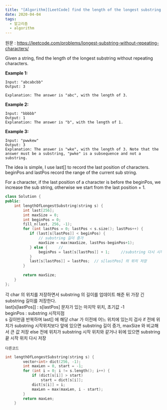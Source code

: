 ```yaml
---
title: "[Algorithm][LeetCode] find the length of the longest substring without repeating characters"
date: 2020-04-04
tags:
  - 알고리즘
  - algorithm
---
```


원문 : https://leetcode.com/problems/longest-substring-without-repeating-characters/

Given a string, find the length of the longest substring without repeating characters.

__Example 1:__
```
Input: "abcabcbb"
Output: 3 

Explanation: The answer is "abc", with the length of 3. 
```
__Example 2:__
```
Input: "bbbbb"
Output: 1
Explanation: The answer is "b", with the length of 1.
```
__Example 3:__
```
Input: "pwwkew"
Output: 3
Explanation: The answer is "wke", with the length of 3. Note that the answer must be a substring, "pwke" is a subsequence and not a substring.
```

The idea is simple, I use last[] to record the last position of characters. beginPos and lastPos record the range of the current sub string.

For a character, if the last position of a character is before the beginPos, we increase the sub string, otherwise we start from the last position + 1.
```c++
class Solution {
public:
    int lengthOfLongestSubstring(string s) {
        int last[256];
        int maxSize = 0;        
        int beginPos = 0;
        fill_n(last, 256, -1);
        for (int lastPos = 0; lastPos < s.size(); lastPos++) {
           if (last[s[lastPos]] < beginPos) {   
               // substring 길이 증가
               maxSize = max(maxSize, lastPos-beginPos+1);
           } else {     // 
               beginPos = last[s[lastPos]] + 1;     //substring 다시 시작
           }
           last[s[lastPos]] = lastPos;  // s[lastPos] 의 위치 저장
        }
        
        return maxSize;
    }
};
```  

각 char 의 위치를 저장하면서 substring 의 길이를 업데이트 해준 뒤 가장 긴 substring 길이를 저장한다. <br>
last[s[lastPos]] : s[lastPos] 문자가 있는 마지막 위치, 초기값 -1 <br>
beginPos : substring 시작지점  <br>
s 길이만큼 반복하며 last[] 에 해당 char 가 이전에 어느 위치에 있는지 검사
if 전에 위치가 substring 시작위치보다 앞에 있으면 substring 길이 증가, maxSize 와 비교해서 큰 값 저장
else 전에 위치가 substring 시작 위치와 같거나 뒤에 있으면 substring 끝 시작 위치 다시 저장


`다른코드`
```c++
int lengthOfLongestSubstring(string s) {
        vector<int> dict(256, -1);
        int maxLen = 0, start = -1;
        for (int i = 0; i != s.length(); i++) {
            if (dict[s[i]] > start)
                start = dict[s[i]];
            dict[s[i]] = i;
            maxLen = max(maxLen, i - start);
        }
        return maxLen;
    }
```
